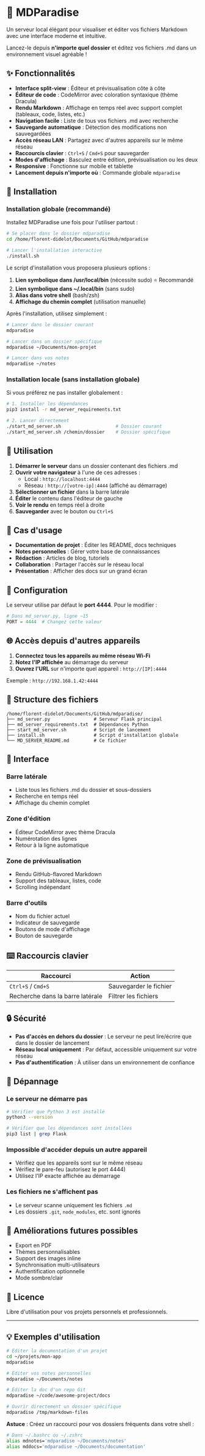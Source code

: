 # 📝 MDParadise

Un serveur local élégant pour visualiser et éditer vos fichiers Markdown avec une interface moderne et intuitive.

Lancez-le depuis **n'importe quel dossier** et éditez vos fichiers .md dans un environnement visuel agréable !

## ✨ Fonctionnalités

- **Interface split-view** : Éditeur et prévisualisation côte à côte
- **Éditeur de code** : CodeMirror avec coloration syntaxique (thème Dracula)
- **Rendu Markdown** : Affichage en temps réel avec support complet (tableaux, code, listes, etc.)
- **Navigation facile** : Liste de tous vos fichiers .md avec recherche
- **Sauvegarde automatique** : Détection des modifications non sauvegardées
- **Accès réseau LAN** : Partagez avec d'autres appareils sur le même réseau
- **Raccourcis clavier** : `Ctrl+S` / `Cmd+S` pour sauvegarder
- **Modes d'affichage** : Basculez entre édition, prévisualisation ou les deux
- **Responsive** : Fonctionne sur mobile et tablette
- **Lancement depuis n'importe où** : Commande globale `mdparadise`

## 🚀 Installation

### Installation globale (recommandé)

Installez MDParadise une fois pour l'utiliser partout :

```bash
# Se placer dans le dossier mdparadise
cd /home/florent-didelot/Documents/GitHub/mdparadise

# Lancer l'installation interactive
./install.sh
```

Le script d'installation vous proposera plusieurs options :
1. **Lien symbolique dans /usr/local/bin** (nécessite sudo) ⭐ Recommandé
2. **Lien symbolique dans ~/.local/bin** (sans sudo)
3. **Alias dans votre shell** (bash/zsh)
4. **Affichage du chemin complet** (utilisation manuelle)

Après l'installation, utilisez simplement :

```bash
# Lancer dans le dossier courant
mdparadise

# Lancer dans un dossier spécifique
mdparadise ~/Documents/mon-projet

# Lancer dans vos notes
mdparadise ~/notes
```

### Installation locale (sans installation globale)

Si vous préférez ne pas installer globalement :

```bash
# 1. Installer les dépendances
pip3 install -r md_server_requirements.txt

# 2. Lancer directement
./start_md_server.sh                    # Dossier courant
./start_md_server.sh /chemin/dossier    # Dossier spécifique
```

## 📖 Utilisation

1. **Démarrer le serveur** dans un dossier contenant des fichiers .md
2. **Ouvrir votre navigateur** à l'une de ces adresses :
   - Local : `http://localhost:4444`
   - Réseau : `http://[votre-ip]:4444` (affiché au démarrage)
3. **Sélectionner un fichier** dans la barre latérale
4. **Éditer** le contenu dans l'éditeur de gauche
5. **Voir le rendu** en temps réel à droite
6. **Sauvegarder** avec le bouton ou `Ctrl+S`

## 🎯 Cas d'usage

- **Documentation de projet** : Éditer les README, docs techniques
- **Notes personnelles** : Gérer votre base de connaissances
- **Rédaction** : Articles de blog, tutoriels
- **Collaboration** : Partager l'accès sur le réseau local
- **Présentation** : Afficher des docs sur un grand écran

## 🔧 Configuration

Le serveur utilise par défaut le **port 4444**. Pour le modifier :

```python
# Dans md_server.py, ligne ~15
PORT = 4444  # Changez cette valeur
```

## 🌐 Accès depuis d'autres appareils

1. **Connectez tous les appareils au même réseau Wi-Fi**
2. **Notez l'IP affichée** au démarrage du serveur
3. **Ouvrez l'URL** sur n'importe quel appareil : `http://[IP]:4444`

Exemple : `http://192.168.1.42:4444`

## 📁 Structure des fichiers

```
/home/florent-didelot/Documents/GitHub/mdparadise/
├── md_server.py                # Serveur Flask principal
├── md_server_requirements.txt  # Dépendances Python
├── start_md_server.sh          # Script de lancement
├── install.sh                  # Script d'installation globale
└── MD_SERVER_README.md         # Ce fichier
```

## 🎨 Interface

### Barre latérale
- Liste tous les fichiers .md du dossier et sous-dossiers
- Recherche en temps réel
- Affichage du chemin complet

### Zone d'édition
- Éditeur CodeMirror avec thème Dracula
- Numérotation des lignes
- Retour à la ligne automatique

### Zone de prévisualisation
- Rendu GitHub-flavored Markdown
- Support des tableaux, listes, code
- Scrolling indépendant

### Barre d'outils
- Nom du fichier actuel
- Indicateur de sauvegarde
- Boutons de mode d'affichage
- Bouton de sauvegarde

## ⌨️ Raccourcis clavier

| Raccourci | Action |
|-----------|--------|
| `Ctrl+S` / `Cmd+S` | Sauvegarder le fichier |
| Recherche dans la barre latérale | Filtrer les fichiers |

## 🔒 Sécurité

- **Pas d'accès en dehors du dossier** : Le serveur ne peut lire/écrire que dans le dossier de lancement
- **Réseau local uniquement** : Par défaut, accessible uniquement sur votre réseau
- **Pas d'authentification** : À utiliser dans un environnement de confiance

## 🐛 Dépannage

### Le serveur ne démarre pas
```bash
# Vérifier que Python 3 est installé
python3 --version

# Vérifier que les dépendances sont installées
pip3 list | grep Flask
```

### Impossible d'accéder depuis un autre appareil
- Vérifiez que les appareils sont sur le même réseau
- Vérifiez le pare-feu (autorisez le port 4444)
- Utilisez l'IP exacte affichée au démarrage

### Les fichiers ne s'affichent pas
- Le serveur scanne uniquement les fichiers `.md`
- Les dossiers `.git`, `node_modules`, etc. sont ignorés

## 🚀 Améliorations futures possibles

- Export en PDF
- Thèmes personnalisables
- Support des images inline
- Synchronisation multi-utilisateurs
- Authentification optionnelle
- Mode sombre/clair

## 📄 Licence

Libre d'utilisation pour vos projets personnels et professionnels.

---

## 💡 Exemples d'utilisation

```bash
# Éditer la documentation d'un projet
cd ~/projets/mon-app
mdparadise

# Éditer vos notes personnelles
mdparadise ~/Documents/notes

# Éditer la doc d'un repo Git
mdparadise ~/code/awesome-project/docs

# Ouvrir directement un dossier spécifique
mdparadise /tmp/markdown-files
```

**Astuce** : Créez un raccourci pour vos dossiers fréquents dans votre shell :

```bash
# Dans ~/.bashrc ou ~/.zshrc
alias mdnotes='mdparadise ~/Documents/notes'
alias mddocs='mdparadise ~/Documents/documentation'
```
